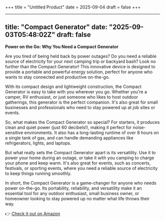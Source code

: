 +++
title = "Untitled Product"
date = 2025-09-04
draft = false
+++

---
title: "Compact Generator"
date: "2025-09-03T05:48:02Z"
draft: false
---

**Power on the Go: Why You Need a Compact Generator**

Are you tired of being held back by power outages? Do you need a reliable source of electricity for your next camping trip or backyard bash? Look no further than the Compact Generator! This innovative device is designed to provide a portable and powerful energy solution, perfect for anyone who wants to stay connected and productive on-the-go.

With its compact design and lightweight construction, the Compact Generator is easy to take with you wherever you go. Whether you're a camper, RV enthusiast, or just someone who likes to host outdoor gatherings, this generator is the perfect companion. It's also great for small businesses and professionals who need to stay powered up at job sites or events.

So, what makes the Compact Generator so special? For starters, it produces clean and quiet power (just 60 decibels!), making it perfect for noise-sensitive environments. It also has a long-lasting runtime of over 8 hours on a single tank of gas, and can handle demanding appliances like refrigerators, lights, and laptops.

But what really sets the Compact Generator apart is its versatility. Use it to power your home during an outage, or take it with you camping to charge your phone and keep warm. It's also great for events, such as concerts, festivals, or sporting events, where you need a reliable source of electricity to keep things running smoothly.

In short, the Compact Generator is a game-changer for anyone who needs power on-the-go. Its portability, reliability, and versatility make it an essential tool for any outdoor enthusiast, small business owner, or homeowner looking to stay powered up no matter what life throws their way.

👉 [Check it out on Amazon](https://www.amazon.com/dp/B0768N9N6N?tag=matthewblog-20)
